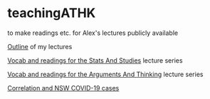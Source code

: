 # teachingATHK
to make readings etc. for Alex's lectures publicly available

[Outline](https://alexholcombe.github.io/teachingATHK/outline.html) of my lectures

[Vocab and readings for the Stats And Studies](https://alexholcombe.github.io/teachingATHK/Vocab_ReadingsATHKstatsAndStudies.html) lecture series

[Vocab and readings for the Arguments And Thinking](https://alexholcombe.github.io/teachingATHK/Vocab_ReadingsATHKArgumentsThinking.html) lecture series

[Correlation and NSW COVID-19 cases](https://alexholcombe.github.io/teachingATHK/correlation_COVID19.html) 